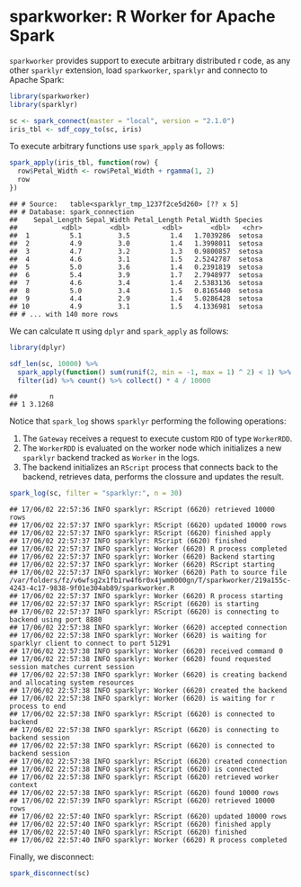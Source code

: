 sparkworker: R Worker for Apache Spark
================

`sparkworker` provides support to execute arbitrary distributed r code, as any other `sparklyr` extension, load `sparkworker`, `sparklyr` and connecto to Apache Spark:

``` r
library(sparkworker)
library(sparklyr)

sc <- spark_connect(master = "local", version = "2.1.0")
iris_tbl <- sdf_copy_to(sc, iris)
```

To execute arbitrary functions use `spark_apply` as follows:

``` r
spark_apply(iris_tbl, function(row) {
  row$Petal_Width <- row$Petal_Width + rgamma(1, 2)
  row
})
```

    ## # Source:   table<sparklyr_tmp_1237f2ce5d260> [?? x 5]
    ## # Database: spark_connection
    ##    Sepal_Length Sepal_Width Petal_Length Petal_Width Species
    ##           <dbl>       <dbl>        <dbl>       <dbl>   <chr>
    ##  1          5.1         3.5          1.4   1.7039286  setosa
    ##  2          4.9         3.0          1.4   1.3998011  setosa
    ##  3          4.7         3.2          1.3   0.9800857  setosa
    ##  4          4.6         3.1          1.5   2.5242787  setosa
    ##  5          5.0         3.6          1.4   0.2391819  setosa
    ##  6          5.4         3.9          1.7   2.7948977  setosa
    ##  7          4.6         3.4          1.4   2.5383136  setosa
    ##  8          5.0         3.4          1.5   0.8165440  setosa
    ##  9          4.4         2.9          1.4   5.0286428  setosa
    ## 10          4.9         3.1          1.5   4.1336981  setosa
    ## # ... with 140 more rows

We can calculate π using `dplyr` and `spark_apply` as follows:

``` r
library(dplyr)

sdf_len(sc, 10000) %>%
  spark_apply(function() sum(runif(2, min = -1, max = 1) ^ 2) < 1) %>%
  filter(id) %>% count() %>% collect() * 4 / 10000
```

    ##        n
    ## 1 3.1268

Notice that `spark_log` shows `sparklyr` performing the following operations:

1.  The `Gateway` receives a request to execute custom `RDD` of type `WorkerRDD`.
2.  The `WorkerRDD` is evaluated on the worker node which initializes a new `sparklyr` backend tracked as `Worker` in the logs.
3.  The backend initializes an `RScript` process that connects back to the backend, retrieves data, performs the clossure and updates the result.

``` r
spark_log(sc, filter = "sparklyr:", n = 30)
```

    ## 17/06/02 22:57:36 INFO sparklyr: RScript (6620) retrieved 10000 rows 
    ## 17/06/02 22:57:37 INFO sparklyr: RScript (6620) updated 10000 rows 
    ## 17/06/02 22:57:37 INFO sparklyr: RScript (6620) finished apply 
    ## 17/06/02 22:57:37 INFO sparklyr: RScript (6620) finished 
    ## 17/06/02 22:57:37 INFO sparklyr: Worker (6620) R process completed
    ## 17/06/02 22:57:37 INFO sparklyr: Worker (6620) Backend starting
    ## 17/06/02 22:57:37 INFO sparklyr: Worker (6620) RScript starting
    ## 17/06/02 22:57:37 INFO sparklyr: Worker (6620) Path to source file /var/folders/fz/v6wfsg2x1fb1rw4f6r0x4jwm0000gn/T/sparkworker/219a155c-4243-4c17-9838-9f01e304ab89/sparkworker.R
    ## 17/06/02 22:57:37 INFO sparklyr: Worker (6620) R process starting
    ## 17/06/02 22:57:37 INFO sparklyr: RScript (6620) is starting 
    ## 17/06/02 22:57:37 INFO sparklyr: RScript (6620) is connecting to backend using port 8880 
    ## 17/06/02 22:57:38 INFO sparklyr: Worker (6620) accepted connection
    ## 17/06/02 22:57:38 INFO sparklyr: Worker (6620) is waiting for sparklyr client to connect to port 51291
    ## 17/06/02 22:57:38 INFO sparklyr: Worker (6620) received command 0
    ## 17/06/02 22:57:38 INFO sparklyr: Worker (6620) found requested session matches current session
    ## 17/06/02 22:57:38 INFO sparklyr: Worker (6620) is creating backend and allocating system resources
    ## 17/06/02 22:57:38 INFO sparklyr: Worker (6620) created the backend
    ## 17/06/02 22:57:38 INFO sparklyr: Worker (6620) is waiting for r process to end
    ## 17/06/02 22:57:38 INFO sparklyr: RScript (6620) is connected to backend 
    ## 17/06/02 22:57:38 INFO sparklyr: RScript (6620) is connecting to backend session 
    ## 17/06/02 22:57:38 INFO sparklyr: RScript (6620) is connected to backend session 
    ## 17/06/02 22:57:38 INFO sparklyr: RScript (6620) created connection 
    ## 17/06/02 22:57:38 INFO sparklyr: RScript (6620) is connected 
    ## 17/06/02 22:57:38 INFO sparklyr: RScript (6620) retrieved worker context 
    ## 17/06/02 22:57:38 INFO sparklyr: RScript (6620) found 10000 rows 
    ## 17/06/02 22:57:39 INFO sparklyr: RScript (6620) retrieved 10000 rows 
    ## 17/06/02 22:57:40 INFO sparklyr: RScript (6620) updated 10000 rows 
    ## 17/06/02 22:57:40 INFO sparklyr: RScript (6620) finished apply 
    ## 17/06/02 22:57:40 INFO sparklyr: RScript (6620) finished 
    ## 17/06/02 22:57:40 INFO sparklyr: Worker (6620) R process completed

Finally, we disconnect:

``` r
spark_disconnect(sc)
```
